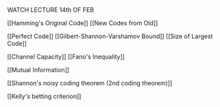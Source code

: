 WATCH LECTURE 14th OF FEB

[[Hamming's Original Code]]
[[New Codes from Old]]


[[Perfect Code]]
[[Gilbert-Shannon-Varshamov Bound]]
[[Size of Largest Code]]

[[Channel Capacity]]
[[Fano's Inequality]]

[[Mutual Information]]

[[Shannon's noisy coding theorem (2nd coding theorem)]]

[[Kelly's betting criterion]]